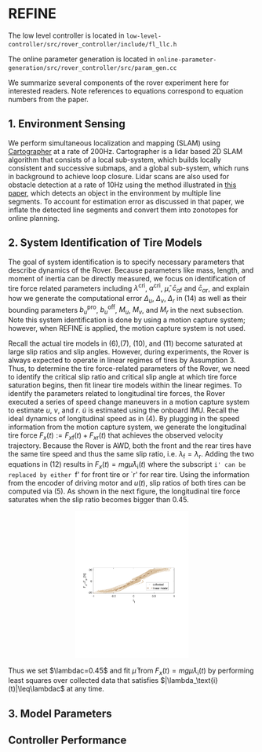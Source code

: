 # REFINE
The low level controller is located in `low-level-controller/src/rover_controller/include/fl_llc.h`

The online parameter generation is located in `online-parameter-generation/src/rover_controller/src/param_gen.cc`

We summarize several components of the rover experiment here for interested readers. Note references to equations correspond to equation numbers from the paper.

## 1. Environment Sensing

We perform simultaneous localization and mapping (SLAM) using [Cartographer](https://ieeexplore.ieee.org/abstract/document/7487258) at a rate of 200Hz. Cartographer is a lidar based 2D SLAM algorithm that consists of a local sub-system, which builds locally consistent and successive submaps, and a global sub-system, which runs in background to achieve loop closure. Lidar scans are also used for obstacle detection at a rate of 10Hz using the method illustrated in [this paper](https://ieeexplore.ieee.org/document/8003904), which detects an object in the environment by multiple line segments. To account for estimation error as discussed in that paper, we inflate the detected line segments and convert them into zonotopes for online planning.

## 2. System Identification of Tire Models

The goal of system identification is to specify necessary parameters that describe dynamics of the Rover.
Because parameters like mass, length, and moment of inertia can be directly measured, we focus on identification of tire force related parameters including $\lambda^{\text{cri}}$, $\alpha^{\text{cri}}$, $\bar{\mu}$, $\bar{c}_ {\alpha\text{f}}$ and $\bar{c} _ {\alpha\text{r}}$, and explain how we generate the computational error $\Delta_u$, $\Delta_v$, $\Delta_r$ in (14) as well as their bounding parameters $b^{\text{pro}} _ u$, $b^{\text{off}} _ u$, $M_u$, $M_v$, and $M_r$ in the next subsection. Note this system identification is done by using a motion capture system; however, when REFINE is applied, the motion capture system is not used.

Recall the actual tire models in (6),(7), (10), and (11) become saturated at large slip ratios and slip angles. However, during experiments, the Rover is always expected to operate in linear regimes of tires by Assumption 3. Thus, to determine the tire force-related parameters of the Rover, we need to identify the critical slip ratio and critical slip angle at which tire force saturation begins, then fit linear tire models within the linear regimes. To identify the parameters related to longitudinal tire forces, the Rover executed a series of speed change maneuvers in a motion capture system to estimate $u$, $v$, and $r$. $\dot u$ is estimated using the onboard IMU.  Recall the ideal dynamics of longitudinal speed as in (4). By plugging in the speed information from the motion capture system, we generate the longitudinal tire force $F_x(t):=F_{x\text{f}}(t)+F_{x\text{r}}(t)$ that achieves the observed velocity trajectory. Because the Rover is AWD, both the front and the rear tires have the same tire speed and thus the same slip ratio, i.e. $\lambda_\text{f} = \lambda_\text{r}$.  Adding the two equations in (12) results in $F_x(t) = mg\bar\mu\lambda_\text{i}(t)$
where the subscript `i' can be replaced by either `f' for front tire or `r' for rear tire. Using the information from the encoder of driving motor and $u(t)$, slip ratios of both tires can be computed via (5). As shown in the next figure, the longitudinal tire force saturates when the slip ratio becomes bigger than $0.45$.

<p align="center">
  <img height="300" src="../Image/slip_ratio.pdf"/>
</p>

Thus we set $\lambdac=0.45$ and fit $\bar\mu$ from $F_x(t) = mg\bar\mu\lambda_\text{i}(t)$ by performing least squares over collected data that satisfies $|\lambda_\text{i}(t)|\leq\lambdac$ at any time.  

## 3. Model Parameters 

## Controller Performance

